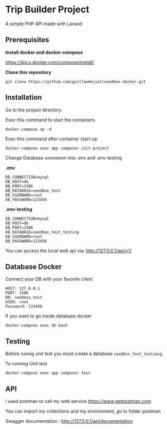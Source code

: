 # Trip Builder Project

A simple PHP API made with Laravel

## Prerequisites

**Install docker and docker-compose**

https://docs.docker.com/compose/install/

**Clone this repository**

```
git clone https://github.com/guillaumejust/seedbox-docker.git
```

## Installation

Go to the project directory.

Exec this command to start the containers.

```
docker-compose up -d
```

Exec this command after container start-up 

```
docker-compose exec app composer init-project
```

Change Database connexion into .env and .env-testing

**.env**
```
DB_CONNECTION=mysql
DB_HOST=db
DB_PORT=3306
DB_DATABASE=seedbox_test
DB_USERNAME=root
DB_PASSWORD=123456
```

**.env-testing**
```
DB_CONNECTION=mysql
DB_HOST=db
DB_PORT=3306
DB_DATABASE=seedbox_test_testing
DB_USERNAME=root
DB_PASSWORD=123456
```

You can access the local web api via: http://127.0.0.1/api/v1/

## Database Docker

Connect your DB with your favorite client

```
HOST: 127.0.0.1
PORT: 3306
DB: seedbox_test
USER: root
Password: 123456
```

If you want to go inside database docker

```
docker-compose exec db bash
```

## Testing 

Before runnig unit test you must create a database ```seedbox_test_testiong```

To running Unit test
```
docker-compose exec app composer test
```

## API 

I used postman to call my web service https://www.getpostman.com

You can import my collections and my environment, go to folder postman

Swagger documentation : http://127.0.0.1/api/documentation
